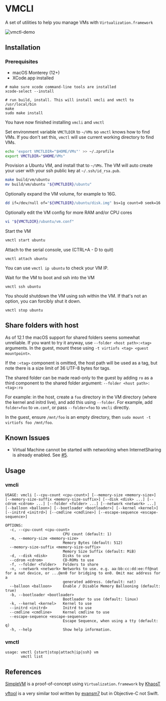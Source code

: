 # VMCLI

A set of utilities to help you manage VMs with `Virtualization.framework`

![vmctl-demo](./docs/demos/vmctl.svg)

## Installation

### Prerequisites

* macOS Monterey (12+)
* XCode.app installed

```
# make sure xcode command-line tools are installed
xcode-select --install

# run build, install. This will install vmcli and vmctl to /usr/local/bin
make
sudo make install
```

You have now finished installing `vmcli` and `vmctl`

Set environment variable `VMCTLDIR` to `~/VMs` so `vmctl` knows how to find VMs.
If you don't set this, `vmctl` will use current working directory to find VMs.
```bash
echo 'export VMCTLDIR="$HOME/VMs"' >> ~/.zprofile
export VMCTLDIR="$HOME/VMs"
```

Provision a Ubuntu VM, and install that to `~/VMs`.
The VM will auto create your user with your ssh public key at `~/.ssh/id_rsa.pub`.
```bash
make build/vm/ubuntu
mv build/vm/ubuntu "${VMCTLDIR}/ubuntu"
```

Optionally expand the VM volume, for example to 16G.
```bash
dd if=/dev/null of="${VMCTLDIR}/ubuntu/disk.img" bs=1g count=0 seek=16
```

Optionally edit the VM config for more RAM and/or CPU cores
```bash
vi "${VMCTLDIR}/ubuntu/vm.conf"
```

Start the VM
```bash
vmctl start ubuntu
```

Attach to the serial console, use (CTRL+A - D to quit)
```
vmctl attach ubuntu
```

You can use `vmctl ip ubuntu` to check your VM IP.

Wait for the VM to boot and ssh into the VM
```
vmctl ssh ubuntu
```

You should shutdown the VM using ssh within the VM.
If that's not an option, you can forcibly shut it down.
```
vmctl stop ubuntu
```

## Share folders with host

As of 12.1 the macOS support for shared folders seems somewhat unreliable. If you
want to try it anyway, use `--folder <host path>:<tag>` arguments. In the guest,
mount these using `-t virtiofs <tag> <guest mountpoint>`.

If the `:<tag>` component is omitted, the host path will be used as a tag, but
note there is a size limit of 36 UTF-8 bytes for tags.

The shared folder can be made read-only to the guest by adding `ro` as a third
component to the shared folder argument: `--folder <host path>:<tag>:ro`

For example: in the host, create a `foo` directory in the VM directory (where
the kernel and initrd live), and add this using `--folder`. For example, add
`folder=foo` to `vm.conf`, or pass `--folder=foo` to `vmcli` directly.

In the guest, ensure `/mnt/foo` is an empty directory, then
`sudo mount -t virtiofs foo /mnt/foo`.

## Known Issues

* Virtual Machine cannot be started with networking when InternetSharing is
  already enabled. See [#5](/../../issues/5).

## Usage

### vmcli

```
USAGE: vmcli [--cpu-count <cpu-count>] [--memory-size <memory-size>] [--memory-size-suffix <memory-size-suffix>] [--disk <disk> ...] [--cdrom <cdrom> ...] [--folder <folder> ...] [--network <network> ...] [--balloon <balloon>] [--bootloader <bootloader>] [--kernel <kernel>] [--initrd <initrd>] [--cmdline <cmdline>] [--escape-sequence <escape-sequence>]

OPTIONS:
  -c, --cpu-count <cpu-count>
                          CPU count (default: 1)
  -m, --memory-size <memory-size>
                          Memory Bytes (default: 512)
  --memory-size-suffix <memory-size-suffix>
                          Memory Size Suffix (default: MiB)
  -d, --disk <disk>       Disks to use
  --cdrom <cdrom>         CD-ROMs to use
  -f, --folder <folder>   Folders to share
  -n, --network <network> Networks to use. e.g. aa:bb:cc:dd:ee:ff@nat for a nat device, or ...@en0 for bridging to en0. Omit mac address for a
                          generated address. (default: nat)
  --balloon <balloon>     Enable / Disable Memory Ballooning (default: true)
  -b, --bootloader <bootloader>
                          Bootloader to use (default: linux)
  -k, --kernel <kernel>   Kernel to use
  --initrd <initrd>       Initrd to use
  --cmdline <cmdline>     Kernel cmdline to use
  --escape-sequence <escape-sequence>
                          Escape Sequence, when using a tty (default: q)
  -h, --help              Show help information.
```

### vmctl

```
usage: vmctl {start|stop|attach|ip|ssh} vm
       vmctl list
```

## References

[SimpleVM](https://github.com/KhaosT/SimpleVM) is a proof-of-concept using `Virtualization.framework` by [KhaosT](https://github.com/KhaosT)

[vftool](https://github.com/evansm7/vftool) is a very similar tool written by [evansm7](https://github.com/evansm7) but in Objective-C not Swift.
